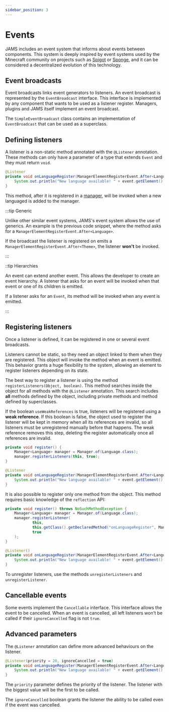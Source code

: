 ```yaml
---
sidebar_position: 3
---
```


# Events

JAMS includes an event system that informs about events between components. This system is deeply inspired by event
systems used by the Minecraft community on projects such as  [Spigot](https://www.spigotmc.org/) or
[Sponge](https://www.spongepowered.org/), and it can be considered a decentralized evolution of this technology.

## Event broadcasts

Event broadcasts links event generators to listeners. An event broadcast is represented by the
`EventBroadcast` interface. This interface is implemented by any component that wants to be used as a listener register.
Managers, plugins and JAMS itself implement an event broadcast.

The `SimpleEventBroadcast` class contains an implementation of `EventBroadcast` that can be used as a superclass.

## Defining listeners

A listener is a non-static method annotated with the `@Listener` annotation. These methods can only have a parameter of
a type that extends `Event` and they must return `void`.

```java
@Listener
private void onLanguageRegister(ManagerElementRegisterEvent.After<Language> event) {
    System.out.println("New language available! " + event.getElement().getName());
}
```

This method, after it is registered in a [manager](managers), will be invoked when a new languaged is added to the
manager.

:::tip Generic

Unlike other similar event systems, JAMS's event system allows the use of generics. An example is the previous code
snippet, where the method asks for a `ManagerElementRegisterEvent.After<Language>`.

If the broadcast the listener is registered on emits a `ManagerElementRegisterEvent.After<Theme>`, the listener
**won't** be invoked.

:::

::tip Hierarchies

An event can extend another event. This allows the developer to create an event hierarchy. A listener that asks for an
event will be invoked when that event or one of its children is emitted.

If a listener asks for an `Event`, its method will be invoked when any event is emitted.

:::

## Registering listeners

Once a listener is defined, it can be registered in one or several event broadcasts.

Listeners cannot be static, so they need an object linked to them when they are registered. This object will invoke the
method when an event is emitted. This behavior grants a huge flexibility to the system, allowing an element to register
listeners depending on its state.

The best way to register a listener is using the method `registerListeners(Object, boolean)`. This method searches
inside the object for all methods with the `@Listener` annotation. This search includes **all** methods defined by the
object, including private methods and method defined by superclasses.

If the boolean `useWeakReferences` is true, listeners will be registered using a **weak reference**. If this boolean is
false, the object used to register the listener will be kept in memory when all its references are invalid, so all
listeners must be unregistered manually before that happens. The weak reference removes this step, deleting the register
automatically once all references are invalid.

```java
private void register() {
    Manager<Language> manager = Manager.of(Language.class);
    manager.registerListeners(this, true);
}

@Listener
private void onLanguageRegister(ManagerElementRegisterEvent.After<Language> event) {
    System.out.println("New language available! " + event.getElement().getName());
}
```

It is also possible to register only one method from the object. This method requires basic knowledge of
the `reflection` API:

```java
private void register() throws NoSuchMethodException {
    Manager<Language> manager = Manager.of(Language.class);
    manager.registerListener(
            this,
            this.getClass().getDeclaredMethod("onLanguageRegister", ManagerElementRegisterEvent.class),
            true
    );
}

@Listener()
private void onLanguageRegister(ManagerElementRegisterEvent.After<Language> event) {
    System.out.println("New language available! " + event.getElement().getName());
}
```

To unregister listeners, use the methods `unregisterListeners` and `unregisterListener`.

## Cancellable events

Some events implement the `Cancellable` interface. This interface allows the event to be cancelled. When an event is
cancelled, all left listeners won't be called if their `ignoreCancelled` flag is not `true`.

## Advanced parameters

The `@Listener` annotation can define more advanced behaviours on the listener.

```java
@Listener(priority = 20, ignoreCancelled = true)
private void onLanguageRegister(ManagerElementRegisterEvent.After<Language> event) {
    System.out.println("New language available! " + event.getElement().getName());
}
```

The `priority` parameter defines the priority of the listener. The listener with the biggest value will be the first to
be called.

The `ignoreCancelled` boolean grants the listener the ability to be called even if the event was cancelled. 